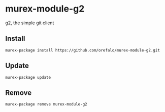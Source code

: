 # murex-module-g2

g2, the simple git client

## Install

```shell
murex-package install https://github.com/orefalo/murex-module-g2.git
```

## Update

```shell
murex-package update
```

## Remove

```shell
murex-package remove murex-module-g2
```
